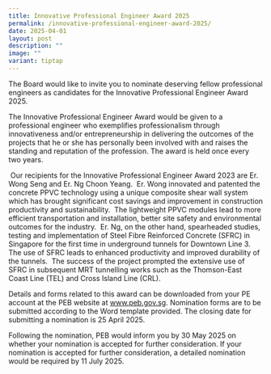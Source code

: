 ```yaml
---
title: Innovative Professional Engineer Award 2025
permalink: /innovative-professional-engineer-award-2025/
date: 2025-04-01
layout: post
description: ""
image: ""
variant: tiptap
---
```

<p>The Board would like to invite you to nominate deserving fellow professional
engineers as candidates for the Innovative Professional Engineer Award
2025.</p>
<p>The Innovative Professional Engineer Award would be given to a professional
engineer who exemplifies professionalism through innovativeness and/or
entrepreneurship in delivering the outcomes of the projects that he or
she has personally been involved with and raises the standing and reputation
of the profession. The award is held once every two years.</p>
<p>&nbsp;Our recipients for the Innovative Professional Engineer Award 2023
are Er. Wong Seng and Er. Ng Choon Yeang. &nbsp;Er. Wong innovated and
patented the concrete PPVC technology using a unique composite shear wall
system which has brought significant cost savings and improvement in construction
productivity and sustainability.&nbsp; The lightweight PPVC modules lead
to more efficient transportation and installation, better site safety and
environmental outcomes for the industry.&nbsp; Er. Ng, on the other hand,
spearheaded studies, testing and implementation of Steel Fibre Reinforced
Concrete (SFRC) in Singapore for the first time in underground tunnels
for Downtown Line 3.&nbsp; The use of SFRC leads to enhanced productivity
and improved durability of the tunnels.&nbsp; The success of the project
prompted the extensive use of SFRC in subsequent MRT tunnelling works such
as the Thomson-East Coast Line (TEL) and Cross Island Line (CRL).</p>
<p>Details and forms related to this award can be downloaded from your PE
account at the PEB website at <a href="www.peb.gov.sg" rel="noopener nofollow" target="_blank">www.peb.gov.sg</a>. Nomination forms are to be submitted
according to the Word template provided. The closing date for submitting
a nomination is 25 April 2025.</p>
<p>Following the nomination, PEB would inform you by 30 May 2025 on whether
your nomination is accepted for further consideration. If your nomination
is accepted for further consideration, a detailed nomination would be required
by 11 July 2025.</p>